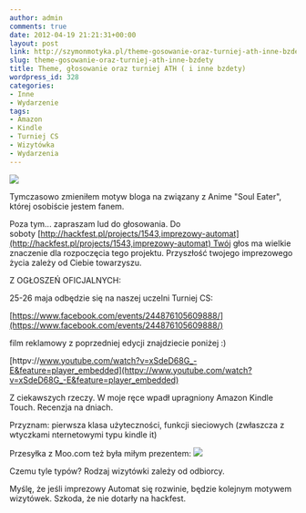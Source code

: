```yaml
---
author: admin
comments: true
date: 2012-04-19 21:21:31+00:00
layout: post
link: http://szymonmotyka.pl/theme-gosowanie-oraz-turniej-ath-inne-bzdety/
slug: theme-gosowanie-oraz-turniej-ath-inne-bzdety
title: Theme, głosowanie oraz turniej ATH ( i inne bzdety)
wordpress_id: 328
categories:
- Inne
- Wydarzenie
tags:
- Amazon
- Kindle
- Turniej CS
- Wizytówka
- Wydarzenia
---
```


[![](http://szymonmotyka.pl/wp-content/uploads/2012/04/IMG_20120418_164816-300x225.jpg)](http://szymonmotyka.pl/wp-content/uploads/2012/04/IMG_20120418_164816.jpg)

Tymczasowo zmieniłem motyw bloga na związany z Anime "Soul Eater", której osobiście jestem fanem.

Poza tym... zapraszam lud do głosowania. Do soboty [http://hackfest.pl/projects/1543,imprezowy-automat](http://hackfest.pl/projects/1543,imprezowy-automat) Twój głos ma wielkie znaczenie dla rozpoczęcia tego projektu. Przyszłość twojego imprezowego życia zależy od Ciebie towarzyszu.







<!-- more -->

Z OGŁOSZEŃ OFICJALNYCH:

25-26 maja odbędzie się na naszej uczelni Turniej CS:

[https://www.facebook.com/events/244876105609888/](https://www.facebook.com/events/244876105609888/)

film reklamowy z poprzedniej edycji znajdziecie poniżej :)

[httpv://www.youtube.com/watch?v=xSdeD68G_-E&feature=player_embedded](httpv://www.youtube.com/watch?v=xSdeD68G_-E&feature=player_embedded)



Z ciekawszych rzeczy. W moje ręce wpadł upragniony Amazon Kindle Touch. Recenzja na dniach.

Przyznam: pierwsza klasa użyteczności, funkcji sieciowych (zwłaszcza z wtyczkami nternetowymi typu kindle it)

Przesyłka z Moo.com też była miłym prezentem: [![](http://szymonmotyka.pl/wp-content/uploads/2012/04/IMG_20120419_202731-300x225.jpg)](http://szymonmotyka.pl/wp-content/uploads/2012/04/IMG_20120419_202731.jpg)

Czemu tyle typów? Rodzaj wizytówki zależy od odbiorcy.

Myślę, że jeśli imprezowy Automat się rozwinie, będzie kolejnym motywem wizytówek. Szkoda, że nie dotarły na hackfest.
